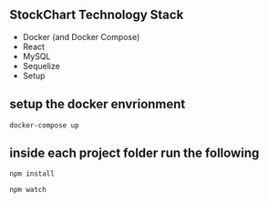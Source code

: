 
## StockChart Technology Stack

* Docker (and Docker Compose)
* React
* MySQL
* Sequelize
* Setup


## setup the docker envrionment 

    docker-compose up

## inside each project folder run the following

    npm install

    npm watch